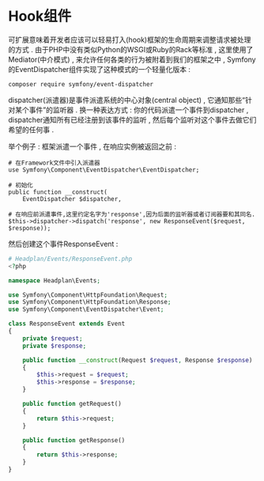 # Hook组件

可扩展意味着开发者应该可以轻易打入\(hook\)框架的生命周期来调整请求被处理的方式 . 由于PHP中没有类似Python的WSGI或Ruby的Rack等标准 , 这里使用了Mediator\(中介模式\) , 来允许任何各类的行为被附着到我们的框架之中 , Symfony的EventDispatcher组件实现了这种模式的一个轻量化版本 :

```
composer require symfony/event-dispatcher
```

dispatcher\(派遣器\)是事件派遣系统的中心对象\(central object\) , 它通知那些“针对某个事件”的监听器 . 换一种表达方式 : 你的代码派遣一个事件到dispatcher , dispatcher通知所有已经注册到该事件的监听 , 然后每个监听对这个事件去做它们希望的任何事 .

举个例子 : 框架派遣一个事件 , 在响应实例被返回之前 :

```
# 在Framework文件中引入派遣器
use Symfony\Component\EventDispatcher\EventDispatcher;

# 初始化
public function __construct(
    EventDispatcher $dispatcher,

# 在响应前派遣事件,这里约定名字为'response',因为后面的监听器或者订阅器要和其同名.
$this->dispatcher->dispatch('response', new ResponseEvent($request, $response));
```

然后创建这个事件ResponseEvent : 

```php
# Headplan/Events/ResponseEvent.php
<?php

namespace Headplan\Events;

use Symfony\Component\HttpFoundation\Request;
use Symfony\Component\HttpFoundation\Response;
use Symfony\Component\EventDispatcher\Event;

class ResponseEvent extends Event
{
    private $request;
    private $response;

    public function __construct(Request $request, Response $response)
    {
        $this->request = $request;
        $this->response = $response;
    }

    public function getRequest()
    {
        return $this->request;
    }

    public function getResponse()
    {
        return $this->response;
    }
}
```



